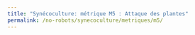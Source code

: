```yaml
---
title: "Synécoculture: métrique M5 : Attaque des plantes"
permalink: /no-robots/synecoculture/metriques/m5/
---
```

